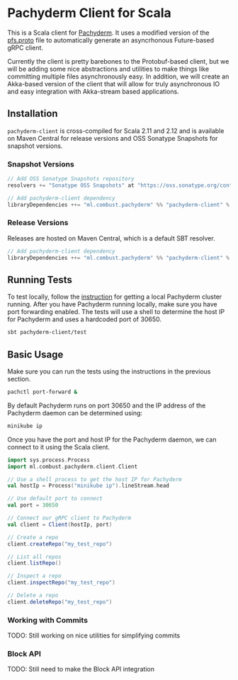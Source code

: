 # Pachyderm Client for Scala

This is a Scala client for [Pachyderm](https://www.pachyderm.io/).
It uses a modified version of the [pfs.proto](https://github.com/pachyderm/pachyderm/blob/master/src/client/pfs/pfs.proto) file
to automatically generate an asyncrhonous Future-based gRPC client.

Currently the client is pretty barebones to the Protobuf-based client,
but we will be adding some nice abstractions and utilities to make
things like committing multiple files asynchronously easy. In addition,
we will create an Akka-based version of the client that will allow for
truly asynchronous IO and easy integration with Akka-stream based
applications.

## Installation

`pachyderm-client` is cross-compiled for Scala 2.11 and 2.12 and is
available on Maven Central for release versions and OSS Sonatype
Snapshots for snapshot versions.

### Snapshot Versions

```sbt
// Add OSS Sonatype Snapshots repository
resolvers += "Sonatype OSS Snapshots" at "https://oss.sonatype.org/content/repositories/snapshots"

// Add pachyderm-client dependency
libraryDependencies ++= "ml.combust.pachyderm" %% "pachyderm-client" % "0.1.0-SNAPSHOT"
```

### Release Versions

Releases are hosted on Maven Central, which is a default SBT resolver.

```sbt
// Add pachyderm-client dependency
libraryDependencies ++= "ml.combust.pachyderm" %% "pachyderm-client" % "0.1.0"
```

## Running Tests

To test locally, follow the [instruction](http://pachyderm.readthedocs.io/en/stable/getting_started/local_installation.html) for getting a local Pachyderm
cluster running. After you have Pachyderm running locally, make sure you
have port forwarding enabled. The tests will use a shell to determine
the host IP for Pachyderm and uses a hardcoded port of 30650.

```bash
sbt pachyderm-client/test
```

## Basic Usage

Make sure you can run the tests using the instructions in the previous
section.


```bash
pachctl port-forward &
```

By default Pachyderm runs on port 30650 and the IP address of the
Pachyderm daemon can be determined using:

```bash
minikube ip
```

Once you have the port and host IP for the Pachyderm daemon, we can
connect to it using the Scala client.

```scala
import sys.process.Process
import ml.combust.pachyderm.client.Client

// Use a shell process to get the host IP for Pachyderm
val hostIp = Process("minikube ip").lineStream.head

// Use default port to connect
val port = 30650

// Connect our gRPC client to Pachyderm
val client = Client(hostIp, port)

// Create a repo
client.createRepo("my_test_repo")

// List all repos
client.listRepo()

// Inspect a repo
client.inspectRepo("my_test_repo")

// Delete a repo
client.deleteRepo("my_test_repo")
```

### Working with Commits

TODO: Still working on nice utilities for simplifying commits

### Block API

TODO: Still need to make the Block API integration
